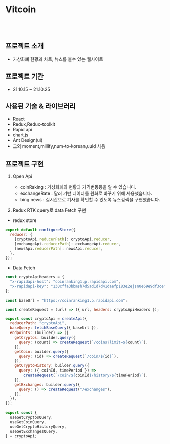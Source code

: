 # Vitcoin

<br><br>

## 프로젝트 소개

- 가상화폐 현황과 차트, 뉴스를 볼수 있는 웹사이트

## 프로젝트 기간

- 21.10.15 ~ 21.10.25

## 사용된 기술 & 라이브러리

- React
- Redux,Redux-toolkit
- Rapid api
- chart.js
- Ant Design(ui)
- 그외 moment,millify,num-to-korean,uuid 사용

## 프로젝트 구현

1. Open Api

   - coinRaking : 가상화폐의 현황과 가격변동등을 알 수 있습니다.
   - exchangeRate : 달러 기반 데이터를 원화로 바꾸기 위해 사용했습니다.
   - bing news : 실시간으로 기사를 확인할 수 있도록 뉴스검색을 구현했습니다.

2. Redux RTK query로 data Fetch 구현

- redux store

```javascript
export default configureStore({
  reducer: {
    [cryptoApi.reducerPath]: cryptoApi.reducer,
    [exchangeApi.reducerPath]: exchangeApi.reducer,
    [newsApi.reducerPath]: newsApi.reducer,
  },
});
```

- Data Fetch

```javascript
const cryptoApiHeaders = {
  "x-rapidapi-host": "coinranking1.p.rapidapi.com",
  "x-rapidapi-key": "130cffa3bbmsh7d5ad1d7d41daefp183e2ejsn0e69e9df3cef",
};

const baseUrl = "https://coinranking1.p.rapidapi.com";

const createRequest = (url) => ({ url, headers: cryptoApiHeaders });

export const cryptoApi = createApi({
  reducerPath: "cryptoApi",
  baseQuery: fetchBaseQuery({ baseUrl }),
  endpoints: (builder) => ({
    getCryptos: builder.query({
      query: (count) => createRequest(`/coins?limit=${count}`),
    }),
    getCoin: builder.query({
      query: (id) => createRequest(`/coin/${id}`),
    }),
    getCryptoHistory: builder.query({
      query: ({ coinId, timePeriod }) =>
        createRequest(`/coin/${coinId}/history/${timePeriod}`),
    }),
    getExchanges: builder.query({
      query: () => createRequest("/exchanges"),
    }),
  }),
});

export const {
  useGetCryptosQuery,
  useGetCoinQuery,
  useGetCryptoHistoryQuery,
  useGetExchangesQuery,
} = cryptoApi;
```
